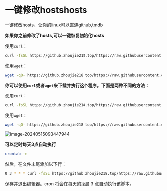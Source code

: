 # 一键修改hostshosts
一键修改hosts，让你的linux可以直连github,tmdb



**如果你之前修改了hosts,可以一键恢复初始化hosts**

使用`curl`：

```bash
curl -fsSL https://github.zhoujie218.top/https://raw.githubusercontent.com/vbskycn/hosts/master/clean_hosts.sh | bash
```

使用`wget`：

```bash
wget -qO- https://github.zhoujie218.top/https://raw.githubusercontent.com/vbskycn/hosts/master/clean_hosts.sh | bash
```



**你可以使用`curl`或者`wget`来下载并执行这个程序。下面是两种不同的方法：**

使用`curl`：

```bash
curl -fsSL https://github.zhoujie218.top/https://raw.githubusercontent.com/vbskycn/hosts/master/auto_hosts.sh | bash
```

使用`wget`：

```bash
wget -qO- https://github.zhoujie218.top/https://raw.githubusercontent.com/vbskycn/hosts/master/auto_hosts.sh | bash
```

![image-20240515093447944](https://img-cloud.zhoujie218.top/2024/05/15/66441139cd969.png)



**可以定时每天3点自动执行**

```bash
crontab -e
```

然后，在文件末尾添加以下行：

```bash
0 3 * * * curl -fsSL https://github.zhoujie218.top/https://raw.githubusercontent.com/vbskycn/hosts/master/auto_hosts.sh | bash && chmod +x auto_hosts.sh
```

保存并退出编辑器。cron 将会在每天的凌晨 3 点自动执行该脚本。
